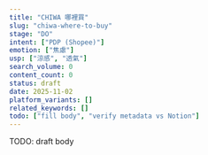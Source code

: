 ```yaml
---
title: "CHIWA 哪裡買"
slug: "chiwa-where-to-buy"
stage: "DO"
intent: ["PDP (Shopee)"]
emotion: ["焦慮"]
usp: ["涼感", "透氣"]
search_volume: 0
content_count: 0
status: draft
date: 2025-11-02
platform_variants: []
related_keywords: []
todo: ["fill body", "verify metadata vs Notion"]
---
```


TODO: draft body

